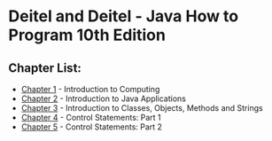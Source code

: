 # Deitel and Deitel - Java How to Program 10th Edition

## Chapter List:

* [Chapter 1]() - Introduction to Computing
* [Chapter 2](https://github.com/Imlucky77/javacup/src/) - Introduction to Java Applications
* [Chapter 3]() - Introduction to Classes, Objects, Methods and Strings
* [Chapter 4]() - Control Statements: Part 1
* [Chapter 5]() - Control Statements: Part 2
